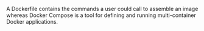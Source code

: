 A Dockerfile contains the commands a user could call to assemble an image whereas Docker Compose is a tool for defining and running multi-container Docker applications.